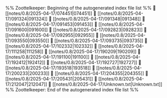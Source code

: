 %% Zoottelkeeper: Beginning of the autogenerated index file list  %%
📄 [[notes/0.8/2025-04-17/074451|074451]]
📄 [[notes/0.8/2025-04-17/091324|091324]]
📄 [[notes/0.8/2025-04-17/091348|091348]]
📄 [[notes/0.8/2025-04-17/091453|091453]]
📄 [[notes/0.8/2025-04-17/091600|091600]]
📄 [[notes/0.8/2025-04-17/092823|092823]]
📄 [[notes/0.8/2025-04-17/092955|092955]]
📄 [[notes/0.8/2025-04-17/093550|093550]]
📄 [[notes/0.8/2025-04-17/093735|093735]]
📄 [[notes/0.8/2025-04-17/102332|102332]]
📄 [[notes/0.8/2025-04-17/111258|111258]]
📄 [[notes/0.8/2025-04-17/190209|190209]]
📄 [[notes/0.8/2025-04-17/191100|191100]]
📄 [[notes/0.8/2025-04-17/192412|192412]]
📄 [[notes/0.8/2025-04-17/192727|192727]]
📄 [[notes/0.8/2025-04-17/193518|193518]]
📄 [[notes/0.8/2025-04-17/200233|200233]]
📄 [[notes/0.8/2025-04-17/204355|204355]]
📄 [[notes/0.8/2025-04-17/205431|205431]]
📄 [[notes/0.8/2025-04-17/212047|212047]]
📄 [[notes/0.8/2025-04-17/Unknown.txt|Unknown.txt]]
%% Zoottelkeeper: End of the autogenerated index file list  %%
